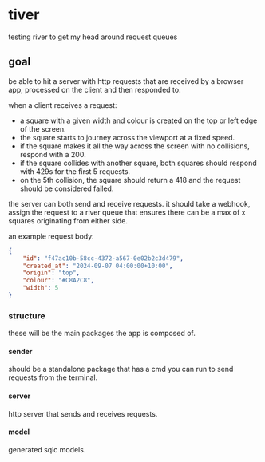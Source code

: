 # tiver

testing river to get my head around request queues

## goal

be able to hit a server with http requests that are received by a browser app, processed on the client and then responded to.

when a client receives a request:
- a square with a given width and colour is created on the top or left edge of the screen.
- the square starts to journey across the viewport at a fixed speed.
- if the square makes it all the way across the screen with no collisions, respond with a 200.
- if the square collides with another square, both squares should respond with 429s for the first 5 requests.
- on the 5th collision, the square should return a 418 and the request should be considered failed.

the server can both send and receive requests. it should take a webhook, assign the request to a river queue that ensures there can be a max of x squares originating from either side.

an example request body:
```json
{
    "id": "f47ac10b-58cc-4372-a567-0e02b2c3d479",
    "created_at": "2024-09-07 04:00:00+10:00",
    "origin": "top",
    "colour": "#C8A2C8",
    "width": 5
}
```

### structure

these will be the main packages the app is composed of.

#### sender 

should be a standalone package that has a cmd you can run to send requests from the terminal.

#### server 

http server that sends and receives requests. 

#### model 

generated sqlc models.
